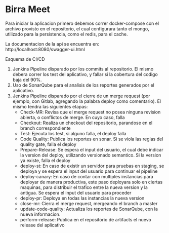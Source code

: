 # Birra Meet

Para iniciar la aplicacion primero debemos correr docker-compose con el archivo provisto en el repositorio, el cual configurara tanto el mongo, utilizado para la persistencia, como el redis, para el cache.

La documentacion de la api se encuentra en: http://localhost:8080/swagger-ui.html

Esquema de CI/CD
1. Jenkins Pipeline disparado por los commits al repositorio. El mismo debera correr los test del aplicativo, y fallar si la cobertura del codigo baja del 90%.
2. Uso de SonarQube para el analisis de los reportes generados por el aplicativo.
3. Jenkins Pipeline disparado por el cierre de un merge request (por ejemplo, con Gitlab, agregando la palabra deploy como comentario). El mismo tendra las siguientes etapas:
    * Check-MR: Revisa que el merge request no posea ninguna revision abierta, o conflictos de merge. En cuyo caso, falla
    * Checkout: Realiza un checkout del repositorio, parandose en el branch correspondiente
    * Test: Ejecuta los test, si alguno falla, el deploy falla
    * Code Quality: Publica los reportes en sonar. Si se viola las reglas del quality gate, falla el deploy
    * Prepare-Release: Se espera el input del usuario, el cual debe indicar la version del deploy, utilizando versionado semantico. Si la version ya existe, falla el deploy
    * deploy-st: En caso de existir un servidor para pruebas en staging, se deploya y se espera el input del usuario para continuar el pipeline
    * deploy-canary: En caso de contar con multiples instancias para deployar de manera productiva, este paso deployara solo en ciertas maquinas, para distribuir el trafico entre la nueva version y la antigua. Se espera el input del usuario para proceder
    * deploy-pr: Deploya en todas las instancias la nueva version
    * close-mr: Cierra el merge request, mergeando el branch a master
    * update-code-quality: Actualiza los reportes de SonarQube, con la nueva informacion.
    * perform-release: Publica en el repositorio de artifacts el nuevo release del aplicativo